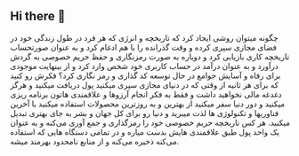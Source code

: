 ## Hi there 👋

<!--

**Here are some ideas to get you started:**

🙋‍♀️ A short introduction - what is your organization all about?
🌈 Contribution guidelines - how can the community get involved?
👩‍💻 Useful resources - where can the community find your docs? Is there anything else the community should know?
🍿 Fun facts - what does your team eat for breakfast?
🧙 Remember, you can do mighty things with the power of [Markdown](https://docs.github.com/github/writing-on-github/getting-started-with-writing-and-formatting-on-github/basic-writing-and-formatting-syntax)
-->
چگونه میتوان روشی ایجاد کرد که تاریخچه و انرژی که هر فرد در طول زندگی خود در فضای مجازی سپری کرده و وقت گذرانده را با هم ادغام کرد و به عنوان صورتحساب تاریخچه کاری بازیابی کرد و دوباره به صورت رمزنگاری و حفظ حریم خصوصی به گردش درآورد و به عنوان درآمد در حساب کاربری خود شخص وارد کرد و از بینهایت موجودی برای رفاه و آسایش جوامع در حال توسعه کد گذاری و رمز نگاری کرد؟ 
فکرش رو کنید که برای هر ثانیه از وقتی که در دنیای مجازی سپری میکنید پول دریافت میکنید و هرگز دغدغه مالی نخواهید داشت و فقط به فکر انجام آرزوها و علاقمندی هاتون برنامه ریزی میکنید و دور دنیا سفر میکنید از بهترین و به روزترین محصولات استفاده میکنید با آخرین فناوریها و تکنولوژی ها لذت میبرید و دنیا رو برای کل جهان و بشر به جای بهتری تبدیل میکنید.
هر کس تاریخچه حریم خصوصی خود را رمزگذاری و جمع آوری می‌کنه و به عنوان یک واحد پول طبق علاقمندی هایش بدست میاره و در تمامی دستگاه هایی که استفاده می‌کنه ذخیره می‌کنه و از منابع نامحدود بهرمند میشه.
